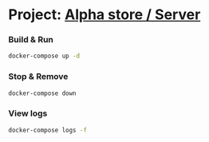 # Project: [Alpha store / Server](https://alpha.nazarhanov.com)

### Build & Run

```sh
docker-compose up -d
```

### Stop & Remove

```sh
docker-compose down
```

### View logs

```sh
docker-compose logs -f
```
